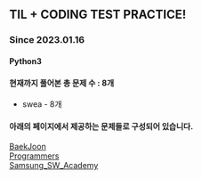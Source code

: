 ## TIL + CODING TEST PRACTICE!
### Since 2023.01.16
#### Python3
#### 현재까지 풀어본 총 문제 수 : 8개
- swea - 8개

#### 아래의 페이지에서 제공하는 문제들로 구성되어 있습니다.
[BaekJoon](https://www.acmicpc.net/)  
[Programmers](https://programmers.co.kr/)  
[Samsung_SW_Academy](https://swexpertacademy.com/main/main.do)  
